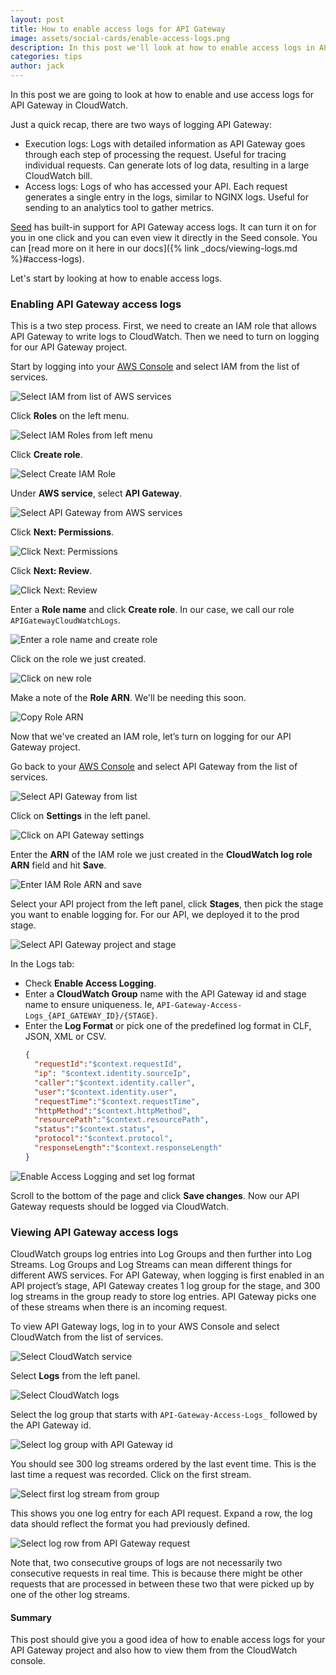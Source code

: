 ```yaml
---
layout: post
title: How to enable access logs for API Gateway
image: assets/social-cards/enable-access-logs.png
description: In this post we'll look at how to enable access logs in API Gateway by creating an IAM role to allow API Gateway to log to CloudWatch. We'll also look at how to view API Gateway access logs in the CloudWatch console by using the log groups and log streams that are created. 
categories: tips
author: jack
---
```


In this post we are going to look at how to enable and use access logs for API Gateway in CloudWatch.

Just a quick recap, there are two ways of logging API Gateway:

- Execution logs: Logs with detailed information as API Gateway goes through each step of processing the request. Useful for tracing individual requests. Can generate lots of log data, resulting in a large CloudWatch bill.
- Access logs: Logs of who has accessed your API. Each request generates a single entry in the logs, similar to NGINX logs. Useful for sending to an analytics tool to gather metrics.

[Seed](/) has built-in support for API Gateway access logs. It can turn it on for you in one click and you can even view it directly in the Seed console. You can [read more on it here in our docs]({% link _docs/viewing-logs.md %}#access-logs).

Let's start by looking at how to enable access logs.


### Enabling API Gateway access logs

This is a two step process. First, we need to create an IAM role that allows API Gateway to write logs to CloudWatch. Then we need to turn on logging for our API Gateway project.

Start by logging into your [AWS Console](https://console.aws.amazon.com/) and select IAM from the list of services.

![Select IAM from list of AWS services](/assets/blog/how-to-enable-access-logs-for-api-gateway/select-iam-from-list-of-aws-services.png)

Click **Roles** on the left menu.

![Select IAM Roles from left menu](/assets/blog/how-to-enable-access-logs-for-api-gateway/select-iam-roles-from-left-menu.png)

Click **Create role**.

![Select Create IAM Role](/assets/blog/how-to-enable-access-logs-for-api-gateway/select-create-iam-role.png)

Under **AWS service**, select **API Gateway**.

![Select API Gateway from AWS services](/assets/blog/how-to-enable-access-logs-for-api-gateway/select-api-gateway-from-aws-services.png)

Click **Next: Permissions**.

![Click Next: Permissions](/assets/blog/how-to-enable-access-logs-for-api-gateway/click-next-permissions.png)

Click **Next: Review**.

![Click Next: Review](/assets/blog/how-to-enable-access-logs-for-api-gateway/click-next-review.png)

Enter a **Role name** and click **Create role**. In our case, we call our role `APIGatewayCloudWatchLogs`.

![Enter a role name and create role](/assets/blog/how-to-enable-access-logs-for-api-gateway/enter-a-role-name-and-create-role.png)

Click on the role we just created.

![Click on new role](/assets/blog/how-to-enable-access-logs-for-api-gateway/click-on-new-role.png)

Make a note of the **Role ARN**. We'll be needing this soon.

![Copy Role ARN](/assets/blog/how-to-enable-access-logs-for-api-gateway/copy-role-arn.png)

Now that we've created an IAM role, let’s turn on logging for our API Gateway project.

Go back to your [AWS Console](https://console.aws.amazon.com/) and select API Gateway from the list of services.

![Select API Gateway from list](/assets/blog/how-to-enable-access-logs-for-api-gateway/select-api-gateway-from-list.png)

Click on **Settings** in the left panel.

![Click on API Gateway settings](/assets/blog/how-to-enable-access-logs-for-api-gateway/click-on-api-gateway-settings.png)

Enter the **ARN** of the IAM role we just created in the **CloudWatch log role ARN** field and hit **Save**.

![Enter IAM Role ARN and save](/assets/blog/how-to-enable-access-logs-for-api-gateway/enter-iam-role-arn-and-save.png)

Select your API project from the left panel, click **Stages**, then pick the stage you want to enable logging for. For our API, we deployed it to the prod stage.

![Select API Gateway project and stage](/assets/blog/how-to-enable-access-logs-for-api-gateway/select-api-gateway-project-and-stage.png)

In the Logs tab:

- Check **Enable Access Logging**.
- Enter a **CloudWatch Group** name with the API Gateway id and stage name to ensure uniqueness. Ie, `API-Gateway-Access-Logs_{API_GATEWAY_ID}/{STAGE}`.
- Enter the **Log Format** or pick one of the predefined log format in CLF, JSON, XML or CSV.
  ``` json
  {
    "requestId":"$context.requestId",
    "ip": "$context.identity.sourceIp",
    "caller":"$context.identity.caller",
    "user":"$context.identity.user",
    "requestTime":"$context.requestTime",
    "httpMethod":"$context.httpMethod",
    "resourcePath":"$context.resourcePath",
    "status":"$context.status",
    "protocol":"$context.protocol",
    "responseLength":"$context.responseLength"
  }
  ```

![Enable Access Logging and set log format](/assets/blog/how-to-enable-access-logs-for-api-gateway/enable-access-logging-and-set-log-format.png)

Scroll to the bottom of the page and click **Save changes**. Now our API Gateway requests should be logged via CloudWatch.


### Viewing API Gateway access logs

CloudWatch groups log entries into Log Groups and then further into Log Streams. Log Groups and Log Streams can mean different things for different AWS services. For API Gateway, when logging is first enabled in an API project’s stage, API Gateway creates 1 log group for the stage, and 300 log streams in the group ready to store log entries. API Gateway picks one of these streams when there is an incoming request.

To view API Gateway logs, log in to your AWS Console and select CloudWatch from the list of services.

![Select CloudWatch service](/assets/blog/how-to-enable-access-logs-for-api-gateway/select-cloudwatch-service.png)

Select **Logs** from the left panel.

![Select CloudWatch logs](/assets/blog/how-to-enable-access-logs-for-api-gateway/select-cloudwatch-logs.png)

Select the log group that starts with `API-Gateway-Access-Logs_` followed by the API Gateway id.

![Select log group with API Gateway id](/assets/blog/how-to-enable-access-logs-for-api-gateway/select-log-group-with-api-gateway-id.png)

You should see 300 log streams ordered by the last event time. This is the last time a request was recorded. Click on the first stream.

![Select first log stream from group](/assets/blog/how-to-enable-access-logs-for-api-gateway/select-first-log-stream-from-group.png)

This shows you one log entry for each API request. Expand a row, the log data should reflect the format you had previously defined.

![Select log row from API Gateway request](/assets/blog/how-to-enable-access-logs-for-api-gateway/select-log-row-from-api-gateway-request.png)

Note that, two consecutive groups of logs are not necessarily two consecutive requests in real time. This is because there might be other requests that are processed in between these two that were picked up by one of the other log streams.

#### Summary

This post should give you a good idea of how to enable access logs for your API Gateway project and also how to view them from the CloudWatch console.

